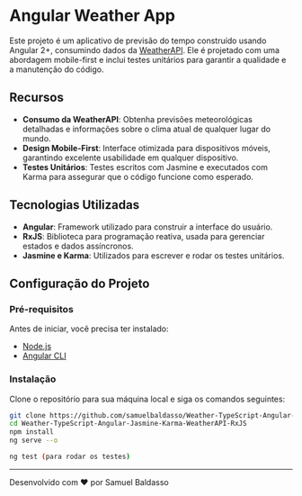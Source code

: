 # Angular Weather App

Este projeto é um aplicativo de previsão do tempo construído usando Angular 2+, consumindo dados da [WeatherAPI](https://weatherapi.com). Ele é projetado com uma abordagem mobile-first e inclui testes unitários para garantir a qualidade e a manutenção do código.

## Recursos

- **Consumo da WeatherAPI**: Obtenha previsões meteorológicas detalhadas e informações sobre o clima atual de qualquer lugar do mundo.
- **Design Mobile-First**: Interface otimizada para dispositivos móveis, garantindo excelente usabilidade em qualquer dispositivo.
- **Testes Unitários**: Testes escritos com Jasmine e executados com Karma para assegurar que o código funcione como esperado.

## Tecnologias Utilizadas

- **Angular**: Framework utilizado para construir a interface do usuário.
- **RxJS**: Biblioteca para programação reativa, usada para gerenciar estados e dados assíncronos.
- **Jasmine e Karma**: Utilizados para escrever e rodar os testes unitários.

## Configuração do Projeto

### Pré-requisitos

Antes de iniciar, você precisa ter instalado:
- [Node.js](https://nodejs.org/en/)
- [Angular CLI](https://cli.angular.io/)

### Instalação

Clone o repositório para sua máquina local e siga os comandos seguintes:

```bash
git clone https://github.com/samuelbaldasso/Weather-TypeScript-Angular-Jasmine-Karma-WeatherAPI-RxJS.git
cd Weather-TypeScript-Angular-Jasmine-Karma-WeatherAPI-RxJS
npm install
ng serve --o

ng test (para rodar os testes)
```
---

Desenvolvido com ❤️ por Samuel Baldasso
